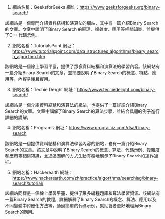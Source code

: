 

1. 網站名稱：GeeksforGeeks
網址：https://www.geeksforgeeks.org/binary-search/

該網站是一個專門介紹資料結構和演算法的網站，其中有一篇介紹Binary Search的文章。文章中說明了Binary Search 的原理、複雜度、應用等相關知識，並提供了C++代碼示例。

2. 網站名稱：TutorialsPoint
網址：https://www.tutorialspoint.com/data_structures_algorithms/binary_search_algorithm.htm

該網站是一個線上學習平臺，提供了眾多資料結構和演算法的學習內容。該網站有一篇介紹Binary Search的文章，並簡要說明了Binary Search的概念、特點、應用等，內容易懂且實用。

3. 網站名稱：Techie Delight
網址：https://www.techiedelight.com/binary-search/

該網站是一個介紹資料結構和演算法的網站，也提供了一篇詳細介紹Binary Search的文章。文章中講解了Binary Search的算法步驟，並結合具體的例子進行詳細的講解。

4. 網站名稱：Programiz
網址：https://www.programiz.com/dsa/binary-search

該網站是一個提供資料結構和演算法學習內容的網站，也有一篇介紹Binary Search的文章。該文章中說明了Binary Search的概念、算法、代碼示例、複雜度和應用等相關知識，並通過圖解的方式生動有趣地展示了Binary Search的運作過程。

5. 網站名稱：Hackerearth
網址：https://www.hackerearth.com/zh/practice/algorithms/searching/binary-search/tutorial/

該網站同樣是一個線上學習平臺，提供了眾多編程題庫和算法學習資源。該網站有一篇Binary Search的教程，詳細解釋了Binary Search的概念、算法、應用以及不同變體中的優化方法等。通過簡單的代碼示例，幫助讀者更好地理解Binary Search的應用。